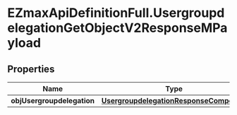 # EZmaxApiDefinitionFull.UsergroupdelegationGetObjectV2ResponseMPayload

## Properties

Name | Type | Description | Notes
------------ | ------------- | ------------- | -------------
**objUsergroupdelegation** | [**UsergroupdelegationResponseCompound**](UsergroupdelegationResponseCompound.md) |  | 


